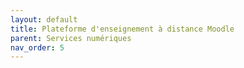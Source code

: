 ```yaml
---
layout: default
title: Plateforme d'enseignement à distance Moodle
parent: Services numériques
nav_order: 5
---
```

